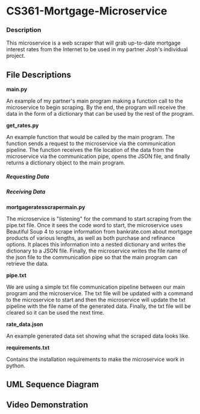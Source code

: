 # CS361-Mortgage-Microservice

### Description
This microservice is a web scraper that will grab up-to-date mortgage interest rates from the Internet to be used in my partner Josh's individual project.

## File Descriptions

**main.py**

An example of my partner's main program making a function call to the microservice to begin scraping.  By the end, the program will receive the data in the form of a dictionary that can be used by the rest of the program.

**get_rates.py**

An example function that would be called by the main program.  The function sends a request to the microservice via the communication pipeline.  The function receives the file location of the data from the microservice via the communication pipe, opens the JSON file, and finally returns a dictionary object to the main program.

##### Requesting Data

##### Receiving Data

**mortgageratesscrapermain.py**

The microservice is "listening" for the command to start scraping from the pipe.txt file.  Once it sees the code word to start, the microservice uses Beautiful Soup 4 to scrape information from bankrate.com about mortgage products of various lengths, as well as both purchase and refinance options.  It places this information into a nested dictionary and writes the dictionary to a JSON file.  Finally, the microservice writes the file name of the json file to the communication pipe so that the main program can retrieve the data.

**pipe.txt**

We are using a simple txt file communication pipeline between our main program and the microservice.  The txt file will be updated with a command to the microservice to start and then the microservice will update the txt pipeline with the file name of the generated data.  Finally, the txt file will be cleared so it can be used the next time.

**rate_data.json**

An example generated data set showing what the scraped data looks like.

**requirements.txt**

Contains the installation requirements to make the microservice work in python.

## UML Sequence Diagram



## Video Demonstration

